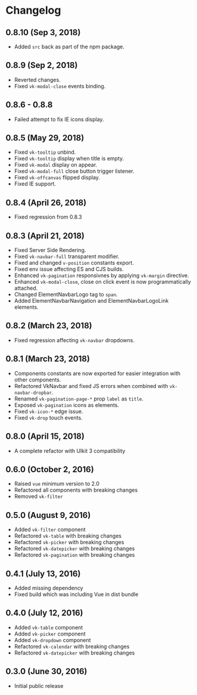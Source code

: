 # Changelog

## 0.8.10 (Sep 3, 2018)

 - Added `src` back as part of the npm package.

## 0.8.9 (Sep 2, 2018)

 - Reverted changes.
 - Fixed `vk-modal-close` events binding.

## 0.8.6 - 0.8.8

 - Failed attempt to fix IE icons display.

## 0.8.5 (May 29, 2018)

 - Fixed `vk-tooltip` unbind.
 - Fixed `vk-tooltip` display when title is empty.
 - Fixed `vk-modal` display on appear.
 - Fixed `vk-modal-full` close button trigger listener.
 - Fixed `vk-offcanvas` flipped display.
 - Fixed IE support.

## 0.8.4 (April 26, 2018)

 - Fixed regression from 0.8.3

## 0.8.3 (April 21, 2018)

 - Fixed Server Side Rendering.
 - Fixed `vk-navbar-full` transparent modifier.
 - Fixed and changed `v-position` constants export.
 - Fixed env issue affecting ES and CJS builds.
 - Enhanced `vk-pagination` responsivnes by applying `vk-margin` directive.
 - Enhanced `vk-modal-close`, close on click event is now programmatically attached.
 - Changed ElementNavbarLogo tag to `span`.
 - Added ElementNavbarNavigation and ElementNavbarLogoLink elements.

## 0.8.2 (March 23, 2018)

 - Fixed regression affecting `vk-navbar` dropdowns.

## 0.8.1 (March 23, 2018)

 - Components constants are now exported for easier integration with other components.
 - Refactored VkNavbar and fixed JS errors when combined with `vk-navbar-dropbar`.
 - Renamed `vk-pagination-page-*` prop `label` as `title`.
 - Exposed `vk-pagination` icons as elements.
 - Fixed `vk-icon-*` edge issue.
 - Fixed `vk-drop` touch events.

## 0.8.0 (April 15, 2018)

 - A complete refactor with UIkit 3 compatibility

## 0.6.0 (October 2, 2016)

 - Raised `vue` minimum version to 2.0
 - Refactored all components with breaking changes
 - Removed `vk-filter`

## 0.5.0 (August 9, 2016)

 - Added `vk-filter` component
 - Refactored `vk-table` with breaking changes
 - Refactored `vk-picker` with breaking changes
 - Refactored `vk-datepicker` with breaking changes
 - Refactored `vk-pagination` with breaking changes

## 0.4.1 (July 13, 2016)

 - Added missing dependency
 - Fixed build which was including Vue in dist bundle

## 0.4.0 (July 12, 2016)

 - Added `vk-table` component
 - Added `vk-picker` component
 - Added `vk-dropdown` component
 - Refactored `vk-calendar` with breaking changes
 - Refactored `vk-datepicker` with breaking changes

## 0.3.0 (June 30, 2016)

 - Initial public release
